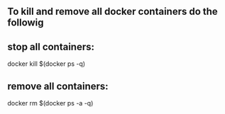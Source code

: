 ## To kill and remove all docker containers do the followig 
## stop all containers:
docker kill $(docker ps -q)

## remove all containers:
docker rm $(docker ps -a -q)